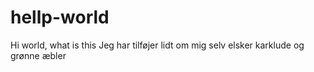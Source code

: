 # hellp-world
Hi world, what is this
Jeg har tilføjer lidt om mig selv elsker karklude og grønne æbler
